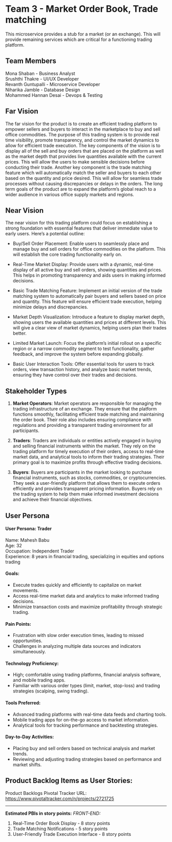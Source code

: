 # Team 3 - Market Order Book, Trade matching
This microservice provides a stub for a market (or an exchange). This will provide remaining services which are critical for a functioning trading platform.

**Team Members** 
---------------------------------------------------------------------------------------------------------------------------


Mona Shaban - Business Analyst \
Srushthi Thakre - UI/UX Developer \
Revanth Guntupalli - Microservice Developer \
Niharika Jamble - Database Design \
Mohammed Hannan Desai - Devops & Testing

**Far Vision** 
---------------------------------------------------------------------------------------------------------------------------


The far vision for the product is to create an efficient trading platform to empower sellers and buyers to interact in the marketplace to buy and sell office commodities. The purpose of this trading system is to provide real time visibility, promote transparency, and control the market dynamics to allow for efficient trade execution. The key components of the vision is to display all of the sell and buy orders that are placed on the platform as well as the market depth that provides live quantities available with the current prices. This will allow the users to make sensible decisions before conducting their trade. Another key component is the trade matching feature which will automatically match the seller and buyers to each other based on the quantity and price desired. This will allow for seamless trade processes without causing discrepancies or delays in the orders. The long term goals of the product are to expand the platform’s global reach to a wider audience in various office supply markets and regions.

**Near Vision**
---------------------------------------------------------------------------------------------------------------------------

The near vision for this trading platform could focus on establishing a strong foundation with essential features that deliver immediate value to early users. Here’s a potential outline:

- Buy/Sell Order Placement: Enable users to seamlessly place and manage buy and sell orders for office commodities on the platform. This will establish the core trading functionality early on.

- Real-Time Market Display: Provide users with a dynamic, real-time display of all active buy and sell orders, showing quantities and prices. This helps in promoting transparency and aids users in making informed decisions.

- Basic Trade Matching Feature: Implement an initial version of the trade matching system to automatically pair buyers and sellers based on price and quantity. This feature will ensure efficient trade execution, helping minimize delays and discrepancies.

- Market Depth Visualization: Introduce a feature to display market depth, showing users the available quantities and prices at different levels. This will give a clear view of market dynamics, helping users plan their trades better.

- Limited Market Launch: Focus the platform’s initial rollout on a specific region or a narrow commodity segment to test functionality, gather feedback, and improve the system before expanding globally.

- Basic User Interaction Tools: Offer essential tools for users to track orders, view transaction history, and analyze basic market trends, ensuring they have control over their trades and decisions.

**Stakeholder Types**
---------------------------------------------------------------------------------------------------------------------------

1. **Market Operators**: Market operators are responsible for managing the trading infrastructure of an exchange. They ensure that the platform functions smoothly, facilitating efficient trade matching and maintaining the order book. Their role also includes ensuring compliance with regulations and providing a transparent trading environment for all participants.

2. **Traders**: Traders are individuals or entities actively engaged in buying and selling financial instruments within the market. They rely on the trading platform for timely execution of their orders, access to real-time market data, and analytical tools to inform their trading strategies. Their primary goal is to maximize profits through effective trading decisions.

3. **Buyers**: Buyers are participants in the market looking to purchase financial instruments, such as stocks, commodities, or cryptocurrencies. They seek a user-friendly platform that allows them to execute orders efficiently and provides transparent pricing information. Buyers rely on the trading system to help them make informed investment decisions and achieve their financial objectives.

**User Persona**
---------------------------------------------------------------------------------------------------------------------------

#### User Persona: Trader

 Name: Mahesh Babu\
 Age: 32\
 Occupation: Independent Trader\
 Experience: 8 years in financial trading, specializing in equities and options trading
  
#### Goals:
- Execute trades quickly and efficiently to capitalize on market movements.
- Access real-time market data and analytics to make informed trading decisions.
- Minimize transaction costs and maximize profitability through strategic trading.

#### Pain Points:
- Frustration with slow order execution times, leading to missed opportunities.
- Challenges in analyzing multiple data sources and indicators simultaneously.

#### Technology Proficiency:
- High; comfortable using trading platforms, financial analysis software, and mobile trading apps.
- Familiar with various order types (limit, market, stop-loss) and trading strategies (scalping, swing trading).

#### Tools Preferred:
- Advanced trading platforms with real-time data feeds and charting tools.
- Mobile trading apps for on-the-go access to market information.
- Analytical tools for tracking performance and backtesting strategies.

#### Day-to-Day Activities:
- Placing buy and sell orders based on technical analysis and market trends.
- Reviewing and adjusting trading strategies based on performance and market shifts.


**Product Backlog Items as User Stories:**
---------------------------------------------------------------------------------------------------------------------------

Product Backlogs Pivotal Tracker URL: https://www.pivotaltracker.com/n/projects/2721725

---------------------------------------------------------------------------------------------------------------------------
  **Estimated PBIs in story points:**
  *FRONT-END:*

  1. Real-Time Order Book Display - 8 story points
  2. Trade Matching Notifications - 5 story points
  3. User-Friendly Trade Execution Interface - 8 story points


